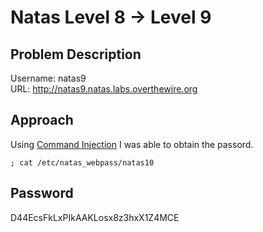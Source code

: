 # Natas Level 8 → Level 9
## Problem Description
Username: natas9 <br>
URL: http://natas9.natas.labs.overthewire.org
## Approach
Using [Command Injection](https://owasp.org/www-community/attacks/Command_Injection) I was able to obtain the passord.

```
; cat /etc/natas_webpass/natas10
```

## Password
D44EcsFkLxPIkAAKLosx8z3hxX1Z4MCE
